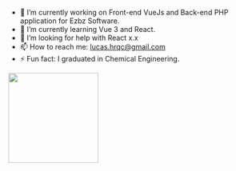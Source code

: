 
- 🔭 I’m currently working on Front-end VueJs and Back-end PHP application for Ezbz Software.
- 🌱 I’m currently learning Vue 3 and React.
- 🤔 I’m looking for help with React x.x
- 📫 How to reach me: lucas.hrqc@gmail.com
- ⚡ Fun fact: I graduated in Chemical Engineering.

<div> 
  <img height="180em" src="https://github-readme-stats.vercel-app/api?username=LucasHrqc&show_icons=true&theme=dracula&include_all_commits=true&count_private=true"/>
</div>

